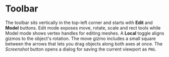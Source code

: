 # Toolbar

The toolbar sits vertically in the top-left corner and starts with **Edit** and **Model** buttons. Edit mode exposes move, rotate, scale and rect tools while Model mode shows vertex handles for editing meshes. A **Local** toggle aligns gizmos to the object's rotation. The move gizmo includes a small square between the arrows that lets you drag objects along both axes at once.
The *Screenshot* button opens a dialog for saving the current viewport as ``PNG``.
